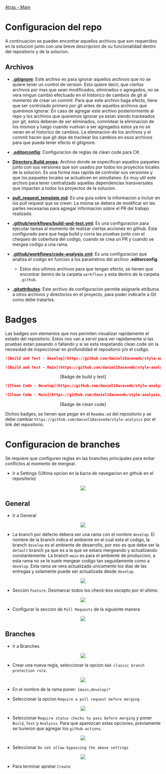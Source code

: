 [Atras - Main](https://github.com/IngSoft-DA2/DA2-Tecnologia)

# Configuracion del repo

A continuacion se pueden encontrar aquellos archivos que son requeridos en la solucion junto con una breve descripcion de su funcionalidad dentro del repositorio y de la solucion.

## Archivos

- **[.gitignore](https://github.com/daniel18acevedo/DA2-Tecnologia/blob/repo-configuration/.gitignore)**: Este archivo es para ignorar aquellos archivos que no se quiere tener un control de version. Esto quiere decir, que ciertos archivos por mas que sean modificados, eliminados o agregados, no se vera ningun cambio efectuado en el historico de cambios de git al momento de crear un commit. Para que este archivo haga efecto, tiene que ser controlado primero por git antes de aquellos archivos que queremos ignorar. En caso de agregar este archivo posteriormente al repo y los archivos que queremos ignorar ya estan siendo trackeados por git, estos deberan de ser eliminados, commitear la eliminacion de los mismos y luego cuando vuelvan a ser agregados estos ya no se veran en el historico de cambios. La eliminacion de los archivos y el commit hacen que git deje de trackear los cambios en esos archivos para que pueda tener efecto el gitignore.

- **[.editorconfig](https://github.com/daniel18acevedo/DA2-Tecnologia/blob/repo-configuration/.editorconfig)**: Configuracion de reglas de clean code para C#.

- **[Directory.Build.props](https://github.com/daniel18acevedo/DA2-Tecnologia/blob/repo-configuration/Directory.Build.props)**: Archivo donde se especifican aquellos paquetes junto con sus versiones que son usados por todos los proyectos locales de la solucion. Es una forma mas rapida de controlar sus versiones y que los paquetes locales se actualicen en simultaneo. Es muy util este archivo para tener centralizado aquellas dependencias transversales que impactan a todos los proyectos de la solucion.

- **[pull_request_template.md](https://github.com/daniel18acevedo/DA2-Tecnologia/blob/repo-configuration/pull_request_template.md)**: Es una guia sobre la informacion a incluir en los pull request que se creen. La misma se debera de modificar en las partes necesarias para agregar informacion sobre el PR del trabajo realizado.

- **[.github/workflows/build-and-test.yml](https://github.com/daniel18acevedo/DA2-Tecnologia/blob/repo-configuration/.github/workflows/build-and-test.yml)**: Es una configuracion para ejecutar tareas al momento de realizar ciertas acciones en github. Esta configurado para que haga build y corra las pruebas junto con el chequeo de cobertura del codigo, cuando se crea un PR y cuando se mergea codigo a una rama.

- **[.github/workflows/code-analysis.yml](https://github.com/daniel18acevedo/DA2-Tecnologia/blob/repo-configuration/.github/workflows/code-analysis.yml)**: Es una configuracion que analiza el codigo en funcion a los parametros del archivo **.editorconfig**.

  - Estos dos ultimos archivos para que tengan efecto, se tienen que encontrar dentro de la carpeta `workflows` y esta dentro de la carpeta `.github`.

- **[.gitattributes](https://github.com/daniel18acevedo/DA2-Tecnologia/blob/repo-configuration/.gitattributes)**: Este archivo de configuracion permite asignarle atributos a otros archivos y directorios en el proyecto, para poder indicarle a Git como debe tratarlos.

# Badges

Las badges son elementos que nos permiten visualizar rapidamente el estado del repositorio. Estos nos van a servir para ver rapidamente si las pruebas estan pasando o fallando y si se esta respetando clean code sin la necesidad de inspeccionar en profundidad el repositorio y/o el codigo.

```md
![Build and Test - Develop](https://github.com/daniel18acevedo/style-analysis/actions/workflows/build-and-test.yml/badge.svg?branch=develop&event=push)
```

```md
![Build and Test - Main](https://github.com/daniel18acevedo/style-analysis/actions/workflows/build-and-test.yml/badge.svg?branch=main&event=push)
```

<p align="center">
  [Badge de build y test]
</p>


```md
![Clean Code - Develop](https://github.com/daniel18acevedo/style-analysis/actions/workflows/build-and-test.yml/badge.svg?branch=develop&event=push)
```

```md
![Clean Code - Main](https://github.com/daniel18acevedo/style-analysis/actions/workflows/build-and-test.yml/badge.svg?branch=main&event=push)
```
<p align="center">
  [Badge de clean code]
</p>

Dichos badges, se tienen que pegar en el `Readme.md` del repositorio y se debe cambiar `https://github.com/daniel18acevedo/style-analysis` por el link del repositorio.

# Configuracion de branches

Se requiere que configuren reglas en las branches principales para evitar conflictos al momento de mergear.

- Ir a Settings (Ultima opcion en la barra de navegacion en github en el repositorio)
<p align="center">
<img src="images/image-1.png"/>
</p>

## General

- Ir a General
<p align="center">
<img src="images/image-10.png"/>
</p>

- La branch por defecto debera ser una rama con el nombre `develop`. El nombre de la branch indica el ambiente en el cual esta el codigo, la branch `develop` es el ambiente de desarrollo, por eso es que debe ser la `default` branch ya que es a la que se estara mergeando y actualizando constantemente. La branch `main` es para el ambiente de produccion, a esta rama no se le suele mergear codigo tan seguidamente como a `develop`. Esta rama se vera actualizada unicamente los dias de las entregas y solamente puede ser actualizada desde `develop`.

<p align="center">
<img src="images/image-7.png"/>
</p>

- Seccion `Feature`. Desmarcar todos los check-box excepto por el ultimo.

<p align="center">
<img src="images/image-11.png"/>
</p>

- Configurar la seccion de `Pull Requests` de la siguiente manera
<p align="center">
<img src="images/image-8.png"/>
</p>

## Branches

- Ir a Branches
<p align="center">
<img src="images/image-2.png"/>
</p>

- Crear una nueva regla, seleccionar la opcion `Add classic branch protection rule`.
<p align="center">
<img src="images/image-3.png"/>
</p>

- En el nombre de la rama poner: `[main,develop]*`

- Seleccionar la opcion `Require a pull request before merging`
<p align="center">
<img src="images/image-4.png"/>
</p>

- Seleccionar `Require status checks to pass before merging` y poner `Build`, `Test` y `Analysis`. Para que aparezcan estas opciones, previamente se tuvieron que agregar los `github-actions`.

<p align="center">
<img src="images/image-5.png"/>
</p>

- Seleccionar `Do not allow bypassing the above settings`

<p align="center">
<img src="images/image-6.png"/>
</p>

- Para terminar apretar `Create`
